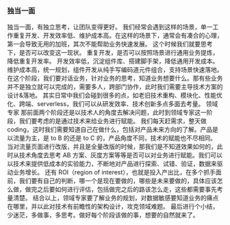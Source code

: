 ### 独当一面

独当一面，有独立思考，让团队变得更好。
我们经常会遇到这样的场景，单一工作重复开发、开发效率低、维护成本高。在这样的场景下，通常会有凑合的心理，第一会导致无用的加班，其次不能帮助业务快速发展。
这个时候我们就要思考下，是否可以改变这一现状。
重复开发，是否可以按照场景进行通用业务提炼，降低重复开发率。
开发效率低，沉淀组件库、搭建脚手架，降低通用开发成本。
维护成本高，统一规划，组件开发从纯手写编码道元件组合，支持场景快速落地。
在这个阶段，我们要对话业务，针对业务的思考，知道业务想要什么。那有些业务并不是独立就可以完成的，需要多人，跨部门协作，此时我们需要主导技术方案的设计&落地。
其实日常中我们会碰到很多的点，如老旧技术重构、模块化、性能优化、跨端、serverless，我们可以从研发效率、技术创新多点多面去考量。
领域专家
那前面两个阶段还是以技术人的角度去解决问题，此时到领域专家这一阶段，我们要考虑的是通过技术来给业务进行赋能。
我们每天赶需求，整天做 coding，这时我们需要知道自己在做什么，包括对产品未来方向的了解。产品是以流量为主，是 to B 的还是 to C 的，产品角度不同，技术的赋能也不尽相同。
当对流量页面进行改版，并且是全量改版的时候，那我们是不知道效果如何的，此时从技术角度去思考 AB 方案、灰度方案等等是否可以对业务进行赋能。我们可以以技术来提供低成本的实验能力，不断地对产品进行探索、试错、验证，数据来驱动业务增长。
还有 ROI（region of interest），也就是投入产出比，在多个抓手面前，我们要有自己的判断，哪一个是现在要做的，哪些是未来要做的，具体应该怎么做，做完之后要如何进行评估，包括做完之后的路该怎么走，这些都需要事先考量清楚。
结合以上，领域专家要了解业务的规划，对数据敏感要知道业务的痛点在哪里，并以此对技术有前瞻性的架构设计，攻克领域难题。
最后进行个小结，少迷茫，多做事，多思考。做好每个阶段该做的事，想要的自然就来了。
